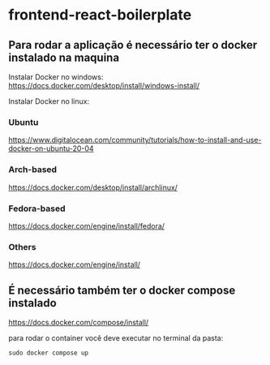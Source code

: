 # frontend-react-boilerplate


## Para rodar a aplicação é necessário ter o docker instalado na maquina

Instalar Docker no windows:
https://docs.docker.com/desktop/install/windows-install/

Instalar Docker no linux:

### Ubuntu
https://www.digitalocean.com/community/tutorials/how-to-install-and-use-docker-on-ubuntu-20-04

### Arch-based
https://docs.docker.com/desktop/install/archlinux/

### Fedora-based
https://docs.docker.com/engine/install/fedora/

### Others
https://docs.docker.com/engine/install/

## É necessário também ter o docker compose instalado

https://docs.docker.com/compose/install/



para rodar o container você deve executar no terminal da pasta:

```shell
sudo docker compose up
```
